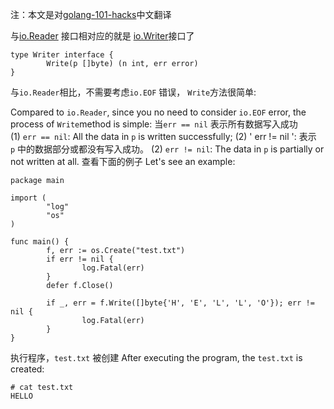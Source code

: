 注：本文是对[golang-101-hacks](https://nanxiao.gitbooks.io/golang-101-hacks/)中文翻译

与[io.Reader](https://golang.org/pkg/io/#Reader) 接口相对应的就是 [io.Writer](https://golang.org/pkg/io/#Writer)接口了

```
type Writer interface {
        Write(p []byte) (n int, err error)
}

```
与`io.Reader`相比，不需要考虑`io.EOF` 错误， `Write`方法很简单:

Compared to `io.Reader`, since you no need to consider `io.EOF` error, the process of `Write`method is simple:
当`err == nil` 表示所有数据写入成功
(1) `err == nil`: All the data in `p` is written successfully;
(2) ' err != nil ': 表示`p` 中的数据部分或都没有写入成功。
(2) `err != nil`: The data in `p` is partially or not written at all.
查看下面的例子
Let's see an example:
```
package main

import (
        "log"
        "os"
)

func main() {
        f, err := os.Create("test.txt")
        if err != nil {
                log.Fatal(err)
        }
        defer f.Close()

        if _, err = f.Write([]byte{'H', 'E', 'L', 'L', 'O'}); err != nil {
                log.Fatal(err)
        }
}

```
执行程序，`test.txt` 被创建
After executing the program, the `test.txt` is created:

```
# cat test.txt
HELLO
```
